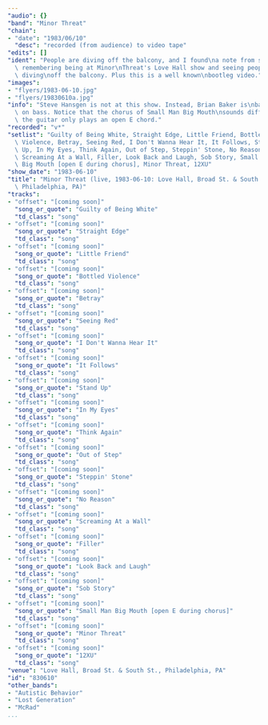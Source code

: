 ```yaml
---
"audio": {}
"band": "Minor Threat"
"chain":
- "date": "1983/06/10"
  "desc": "recorded (from audience) to video tape"
"edits": []
"ident": "People are diving off the balcony, and I found\na note from someone\
  \ remembering being at Minor\nThreat's Love Hall show and seeing people\
  \ diving\noff the balcony. Plus this is a well known\nbootleg video."
"images":
- "flyers/1983-06-10.jpg"
- "flyers/19830610a.jpg"
"info": "Steve Hansgen is not at this show. Instead, Brian Baker is\nback\
  \ on bass. Notice that the chorus of Small Man Big Mouth\nsounds different;\
  \ the guitar only plays an open E chord."
"recorded": "v*"
"setlist": "Guilty of Being White, Straight Edge, Little Friend, Bottled\
  \ Violence, Betray, Seeing Red, I Don't Wanna Hear It, It Follows, Stand\
  \ Up, In My Eyes, Think Again, Out of Step, Steppin' Stone, No Reason,\
  \ Screaming At a Wall, Filler, Look Back and Laugh, Sob Story, Small Man\
  \ Big Mouth [open E during chorus], Minor Threat, 12XU"
"show_date": "1983-06-10"
"title": "Minor Threat (live, 1983-06-10: Love Hall, Broad St. & South St.,\
  \ Philadelphia, PA)"
"tracks":
- "offset": "[coming soon]"
  "song_or_quote": "Guilty of Being White"
  "td_class": "song"
- "offset": "[coming soon]"
  "song_or_quote": "Straight Edge"
  "td_class": "song"
- "offset": "[coming soon]"
  "song_or_quote": "Little Friend"
  "td_class": "song"
- "offset": "[coming soon]"
  "song_or_quote": "Bottled Violence"
  "td_class": "song"
- "offset": "[coming soon]"
  "song_or_quote": "Betray"
  "td_class": "song"
- "offset": "[coming soon]"
  "song_or_quote": "Seeing Red"
  "td_class": "song"
- "offset": "[coming soon]"
  "song_or_quote": "I Don't Wanna Hear It"
  "td_class": "song"
- "offset": "[coming soon]"
  "song_or_quote": "It Follows"
  "td_class": "song"
- "offset": "[coming soon]"
  "song_or_quote": "Stand Up"
  "td_class": "song"
- "offset": "[coming soon]"
  "song_or_quote": "In My Eyes"
  "td_class": "song"
- "offset": "[coming soon]"
  "song_or_quote": "Think Again"
  "td_class": "song"
- "offset": "[coming soon]"
  "song_or_quote": "Out of Step"
  "td_class": "song"
- "offset": "[coming soon]"
  "song_or_quote": "Steppin' Stone"
  "td_class": "song"
- "offset": "[coming soon]"
  "song_or_quote": "No Reason"
  "td_class": "song"
- "offset": "[coming soon]"
  "song_or_quote": "Screaming At a Wall"
  "td_class": "song"
- "offset": "[coming soon]"
  "song_or_quote": "Filler"
  "td_class": "song"
- "offset": "[coming soon]"
  "song_or_quote": "Look Back and Laugh"
  "td_class": "song"
- "offset": "[coming soon]"
  "song_or_quote": "Sob Story"
  "td_class": "song"
- "offset": "[coming soon]"
  "song_or_quote": "Small Man Big Mouth [open E during chorus]"
  "td_class": "song"
- "offset": "[coming soon]"
  "song_or_quote": "Minor Threat"
  "td_class": "song"
- "offset": "[coming soon]"
  "song_or_quote": "12XU"
  "td_class": "song"
"venue": "Love Hall, Broad St. & South St., Philadelphia, PA"
"id": "830610"
"other_bands":
- "Autistic Behavior"
- "Lost Generation"
- "McRad"
...
```

